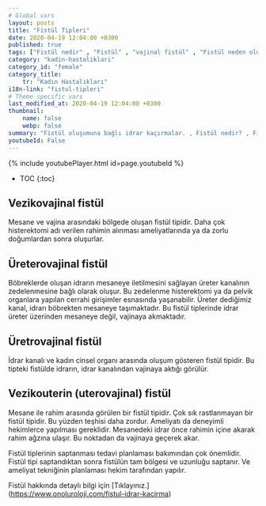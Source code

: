 ```yaml
---
# Global vars
layout: posts
title: "Fistül Tipleri"
date: 2020-04-19 12:04:00 +0300
published: true
tags: ["Fistül nedir" , "Fistül" , "vajinal fistül" , "Fistül neden olur", "Fistül nerede olur", "Fistül ameliyatı", "kadınlarda idrar kaçırma", "idrar kaçırma" , "fistül nedeni" , "fistül belirti" , "fistül teşhis" , "fistül tipleri" , "anal fistül" , "perianal fistül" , "vezikovajinal fistül" , "üreterovajinal fistül" , "üretrovajinal fistül" , "Vezikouterin fistül" , "uterovajinal fistül" , "Rektovajinal fistül" , "perianal ", "vezikovajinal", "üreterovajinal" , "üretrovajinal", "Vezikouterin", "uterovajinal" , "Rektovajinal", "idrar yolu fistül", "fistül tedavi", "fistül çözüm"]
category: "kadin-hastaliklari"
category_id: "female"
category_title:
    tr: "Kadın Hastalıkları"
i18n-link: "fistul-tipleri"
# Theme specific vars
last_modified_at: 2020-04-19 12:04:00 +0300
thumbnail:
    name: false
    webp: false
summary: "Fistül oluşumuna bağlı idrar kaçırmalar. , Fistül nedir? , Fistül neden oluşur? , Fistül nerelerde oluşur?, Fistülün tedavi yöntemleri nelerdir?, Fistül ameliyatları nasıl yapılır? "
youtubeId: False
---
```

{% include youtubePlayer.html id=page.youtubeId %}

* TOC
{:toc}

## Vezikovajinal fistül

Mesane ve vajina arasındaki bölgede oluşan fistül tipidir. Daha çok histerektomi adı verilen rahimin alınması ameliyatlarında ya da zorlu doğumlardan sonra oluşurlar.

## Üreterovajinal fistül

Böbreklerde oluşan idrarın mesaneye iletilmesini sağlayan üreter kanalının zedelenmesine bağlı olarak oluşur. Bu zedelenme histerektomi ya da pelvik organlara yapılan cerrahi girişimler esnasında yaşanabilir. Üreter dediğimiz kanal, idrarı böbrekten mesaneye taşımaktadır. Bu fistül tiplerinde idrar üreter üzerinden mesaneye değil, vajinaya akmaktadır.

## Üretrovajinal fistül

İdrar kanalı ve kadın cinsel organı arasında oluşum gösteren fistül tipidir. Bu tipteki fistülde idrarın, idrar kanalından vajinaya aktığı görülür.

## Vezikouterin (uterovajinal) fistül

Mesane ile rahim arasında görülen bir fistül tipidir. Çok sık rastlanmayan bir fistül tipidir. Bu yüzden teşhisi daha zordur. Ameliyatı da deneyimli hekimlerce yapılması gereklidir. Mesanedeki idrar önce rahimin içine akarak rahim ağzına ulaşır. Bu noktadan da vajinaya geçerek akar.

Fistül tiplerinin saptanması tedavi planlaması bakımından çok önemlidir. Fistül tipi saptandıktan sonra fistülün tam bölgesi ve uzunluğu saptanır. Ve ameliyat tekniğinin planlaması hekim tarafından yapılır.


Fistül hakkında detaylı bilgi için [Tıklayınız.] (https://www.onoluroloji.com/fistul-idrar-kacirma)
